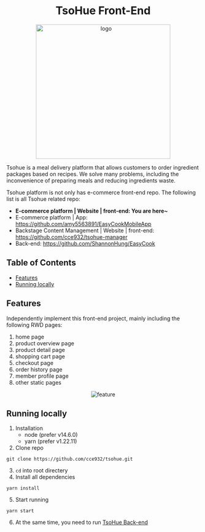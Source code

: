 <h1 align="center"> TsoHue Front-End </h1>
<p align="center">
  <img width="350" alt="logo" src="https://user-images.githubusercontent.com/49086173/132483971-68708679-f561-408b-9874-24536bc2f595.png">
</p>

Tsohue is a meal delivery platform that allows customers to order ingredient packages based on recipes. We solve many problems, including the inconvenience of preparing meals and reducing ingredients waste.

Tsohue platform is not only has e-commerce front-end repo. The following list is all Tsohue related repo:
* **E-commerce platform |  Website | front-end: You are here~**
* E-commerce platform | App: https://github.com/amy5563891/EasyCookMobileApp
* Backstage Content Management | Website | front-end: https://github.com/cce932/tsohue-manager
* Back-end: https://github.com/ShannonHung/EasyCook

## Table of Contents

- [Features](#features)
- [Running locally](#running-locally)

## Features

Independently implement this front-end project, mainly including the following RWD pages:
1. home page
2. product overview page
3. product detail page
4. shopping cart page
5. checkout page
6. order history page
7. member profile page
8. other static pages

<p align="center">
  <img alt="feature" src="https://user-images.githubusercontent.com/49086173/132546659-12115760-89fd-4330-bca1-25466aee867e.jpg">
</p>

## Running locally

1. Installation
    * node (prefer v14.6.0)
    * yarn (prefer v1.22.11)
2. Clone repo
```
git clone https://github.com/cce932/tsohue.git
```
3. `cd` into root directery
4. Install all dependencies
```
yarn install
```
5. Start running
```
yarn start
```
6. At the same time, you need to run [TsoHue Back-end](https://github.com/ShannonHung/EasyCook)
